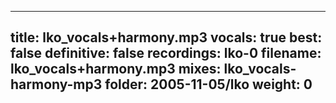
---
title: lko_vocals+harmony.mp3
vocals: true
best: false
definitive: false
recordings: lko-0
filename: lko_vocals+harmony.mp3
mixes: lko_vocals-harmony-mp3
folder: 2005-11-05/lko
weight: 0
---
